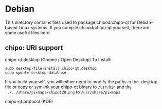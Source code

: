 
Debian
====================
This directory contains files used to package chipod/chipo-qt
for Debian-based Linux systems. If you compile chipod/chipo-qt yourself, there are some useful files here.

## chipo: URI support ##


chipo-qt.desktop  (Gnome / Open Desktop)
To install:

	sudo desktop-file-install chipo-qt.desktop
	sudo update-desktop-database

If you build yourself, you will either need to modify the paths in
the .desktop file or copy or symlink your chipo-qt binary to `/usr/bin`
and the `../../share/pixmaps/chipo128.png` to `/usr/share/pixmaps`

chipo-qt.protocol (KDE)

